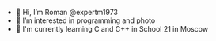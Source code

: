 - 👋 Hi, I’m Roman @expertm1973
- 👀 I’m interested in programming and photo
- 🌱 I'm currently learning C and C++ in School 21 in Moscow
